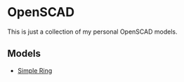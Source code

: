 # OpenSCAD

This is just a collection of my personal OpenSCAD models.

## Models

- [Simple Ring](simple_ring)
